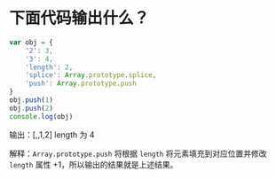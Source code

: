 # 下面代码输出什么？

```js
var obj = {
    '2': 3,
    '3': 4,
    'length': 2,
    'splice': Array.prototype.splice,
    'push': Array.prototype.push
}
obj.push(1)
obj.push(2)
console.log(obj)
```









输出：[,,1,2] length 为 4

解释：`Array.prototype.push` 将根据 `length` 将元素填充到对应位置并修改 `length` 属性 +1，所以输出的结果就是上述结果。